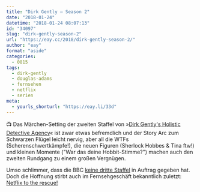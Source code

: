 ```yaml
---
title: "Dirk Gently – Season 2"
date: "2018-01-24"
datetime: "2018-01-24 08:07:13"
id: "34097"
slug: "dirk-gently-season-2"
url: "https://eay.cc/2018/dirk-gently-season-2/"
author: "eay"
format: "aside"
categories:
  - 0815
tags:
  - dirk-gently
  - douglas-adams
  - fernsehen
  - netflix
  - serien
meta:
  - yourls_shorturl: "https://eay.li/33d"
---
```


📺 Das Märchen-Setting der zweiten Staffel von »[Dirk Gently's Holistic Detective Agency](https://en.wikipedia.org/wiki/Dirk_Gently%27s_Holistic_Detective_Agency_(TV_series))« ist zwar etwas befremdlich und der Story Arc zum Schwarzen Flügel leicht nervig, aber all die WTFs (Scherenschwertkämpfe!), die neuen Figuren (Sherlock Hobbes & Tina ftw!) und kleinen Momente ("War das deine Hobbit-Stimme?") machen auch den zweiten Rundgang zu einem großen Vergnügen.

Umso schlimmer, dass die BBC [keine dritte Staffel](https://www.hollywoodreporter.com/live-feed/dirk-gently-s-holistic-detective-agency-canceled-at-bbc-america-1068994) in Auftrag gegeben hat. Doch die Hoffnung stirbt auch im Fernsehgeschäft bekanntlich zuletzt: [Netflix to the rescue!](https://www.change.org/p/netflix-renew-dirk-gently-s-holistic-detective-agency-for-season-3-future-seasons)

